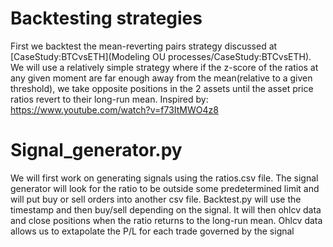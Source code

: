 # Backtesting strategies
First we backtest the mean-reverting pairs strategy discussed at [CaseStudy:BTCvsETH](Modeling OU processes/CaseStudy:BTCvsETH). We will use a relatively simple strategy 
where if the z-score of the ratios at any given moment are far enough away from the mean(relative to a given threshold), we take opposite positions in the 2 assets 
until the asset price ratios revert to their long-run mean.
Inspired by: https://www.youtube.com/watch?v=f73ItMWO4z8

# Signal_generator.py
We will first work on generating signals using the ratios.csv file. The signal generator will look for the ratio to be outside some predetermined limit and will put buy or sell orders into another csv file. Backtest.py will use the timestamp and then buy/sell depending on the signal. It will then ohlcv data and close positions when the ratio returns to the long-run mean. Ohlcv data allows us to extapolate the P/L for each trade governed by the signal